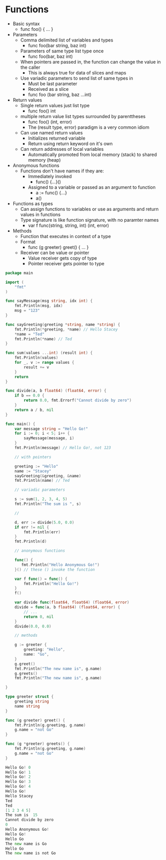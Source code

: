 # Functions

- Basic syntax
    - func foo() { ... }
- Parameters
    - Comma delimited list of variables and types
        - func foo(bar string, baz int)
    - Parameters of same type list type once
        - func foo(bar, baz int)
    - When pointers are passed in, the function can change the value in the caller
        - This is always true for data of slices and maps
    - Use variadic parameters to send list of same types in
        - Must be last parameter
        - Received as a slice
        - func foo (bar string, baz ...int)
- Return values
    - Single return values just list type
        - func foo() int
    - multiple return value list types surrounded by parenttheses
        - func foo() (int, error)
        - The (result type, error) paradigm is a very common idiom
    - Can use named return values
        - Initializes returned variable
        - Return using return keyword on it's own
    - Can return addresses of local variables
        - Automatically promoted from local memory (stack) to shared memory (heap)
- Anonymous functions
    - Functions don't have names if they are:
        - Immediately invoked
            - func() {...}()
        - Assigned to a variable or passed as an argument to function
            - a := func() {...}
            - a()
- Functions as types
    - Can assign functions to variables or use as arguments and return values in functions
    - Type signature is like function signature, with no paramter names
        - var f func(string, string, int) (int, error)
- Methods
    - Function that executes in context of a type
    - Format
        - func (g greeter) greet() {
            ...
        }
    - Receiver can be value or pointer
        - Value receiver gets copy of type
        - Pointer receiver gets pointer to type

```go
package main

import (
    "fmt"
)

func sayMessage(msg string, idx int) {
    fmt.Println(msg, idx)
    msg = "123"
}

func sayGreeting(greeting *string, name *string) {
    fmt.Println(*greeting, *name) // Hello Stacey
    *name = "Ted"
    fmt.Println(*name) // Ted
}

func sum(values ...int) (result int) {
    fmt.Println(values)
    for _, v := range values {
        result += v
    }
    return
}

func divide(a, b float64) (float64, error) {
    if b == 0.0 {
        return 0.0, fmt.Errorf("Cannot divide by zero")
    }
    return a / b, nil
}

func main() {
    var message string = "Hello Go!"
    for i := 0; i < 5; i++ {
        sayMessage(message, i)
    }
    fmt.Println(message) // Hello Go!, not 123

    // with pointers

    greeting := "Hello"
    name := "Stacey"
    sayGreeting(&greeting, &name)
    fmt.Println(name) // Ted

    // variadic parameters

    s := sum(1, 2, 3, 4, 5)
    fmt.Println("The sum is ", s)

    // 

    d, err := divide(5.0, 0.0)
    if err != nil {
        fmt.Println(err)
    }
    fmt.Println(d) 

    // anonymous functions

    func() {
       fmt.Println("Hello Anonymous Go!")
    }() // these () invoke the function

    var f func() = func() {
        fmt.Println("Hello Go!")
    }
    f()

    var divide func(float64, float64) (float64, error)
    divide = func(a, b float64) (float64, error) {
        // ...
        return 0, nil
    }
    divide(0.0, 0.0)

    // methods

    g := greeter {
        greeting: "Hello",
        name: "Go",
    }
    g.greet()
    fmt.Println("The new name is", g.name)
    g.greets()
    fmt.Println("The new name is", g.name)

}

type greeter struct {
    greeting string
    name string
}

func (g greeter) greet() {
    fmt.Println(g.greeting, g.name)
    g.name = "not Go"
}

func (g *greeter) greets() {
    fmt.Println(g.greeting, g.name)
    g.name = "not Go"
}
```

```go
Hello Go! 0
Hello Go! 1
Hello Go! 2
Hello Go! 3
Hello Go! 4
Hello Go!
Hello Stacey
Ted
Ted
[1 2 3 4 5]
The sum is  15
Cannot divide by zero
0
Hello Anonymous Go!
Hello Go!
Hello Go
The new name is Go
Hello Go
The new name is not Go
```